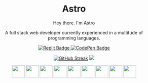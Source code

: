 <div align="center">

# Astro

Hey there. I'm Astro

A full stack web developer currently experienced in a multitude of programming languages.</p>

<a href="https://replit.com/@astrothedev">
  <img src="https://img.shields.io/badge/Replit-darkslateblue?style=for-the-badge&logo=replit&logoColor=white" alt="Replit Badge"/>
</a>
<a href="https://codepen.io/astro-develops">
  <img src="https://img.shields.io/badge/CodePen-black?style=for-the-badge&logo=codepen&logoColor=white" alt="CodePen Badge"/>
</a>

[![GitHub Streak](https://streak-stats.demolab.com?user=astro-develops&theme=solarized-dark&hide_border=true&background=DDDDDD00&dates=01A992&currStreakNum=01A992)](https://git.io/streak-stats)
![](https://github-readme-stats.vercel.app/api?username=astro-develops&hide_border=true&theme=transparent&show_icons=true) 

<img src="https://cdn.jsdelivr.net/gh/devicons/devicon/icons/nextjs/nextjs-original.svg" width="40"/> <img src="https://cdn.jsdelivr.net/gh/devicons/devicon/icons/react/react-original.svg" width="40"/> <img src="https://cdn.jsdelivr.net/gh/devicons/devicon/icons/javascript/javascript-original.svg" width="40"/> <img src="https://cdn.jsdelivr.net/gh/devicons/devicon/icons/python/python-original.svg" width="40"/> <img src="https://cdn.jsdelivr.net/gh/devicons/devicon/icons/html5/html5-original.svg" width="40"/> <img src="https://cdn.jsdelivr.net/gh/devicons/devicon/icons/css3/css3-original.svg" width="40"/> <img src="https://cdn.jsdelivr.net/gh/devicons/devicon/icons/java/java-original.svg" width="40"/> <img src="https://cdn.jsdelivr.net/gh/devicons/devicon/icons/processing/processing-plain.svg" width="40"/> <img src="https://cdn.jsdelivr.net/gh/devicons/devicon/icons/typescript/typescript-original.svg" width="40">
</div>

#

  
<!---
Credits:

https://streak-stats.demolab.com/demo/
https://devicon.dev/
--->
